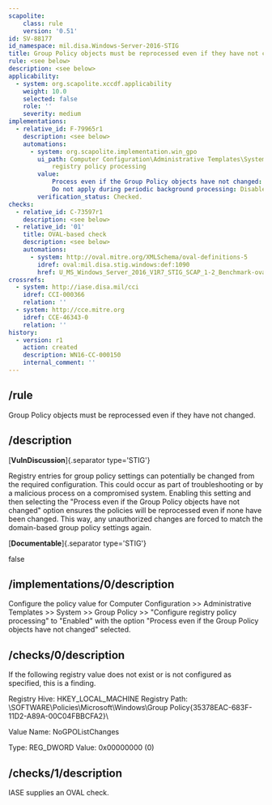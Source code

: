 ```yaml
---
scapolite:
    class: rule
    version: '0.51'
id: SV-88177
id_namespace: mil.disa.Windows-Server-2016-STIG
title: Group Policy objects must be reprocessed even if they have not changed.
rule: <see below>
description: <see below>
applicability:
  - system: org.scapolite.xccdf.applicability
    weight: 10.0
    selected: false
    role: ''
    severity: medium
implementations:
  - relative_id: F-79965r1
    description: <see below>
    automations:
      - system: org.scapolite.implementation.win_gpo
        ui_path: Computer Configuration\Administrative Templates\System\Group Policy\Configure
            registry policy processing
        value:
            Process even if the Group Policy objects have not changed: Enabled
            Do not apply during periodic background processing: Disabled
        verification_status: Checked.
checks:
  - relative_id: C-73597r1
    description: <see below>
  - relative_id: '01'
    title: OVAL-based check
    description: <see below>
    automations:
      - system: http://oval.mitre.org/XMLSchema/oval-definitions-5
        idref: oval:mil.disa.stig.windows:def:1090
        href: U_MS_Windows_Server_2016_V1R7_STIG_SCAP_1-2_Benchmark-oval.xml
crossrefs:
  - system: http://iase.disa.mil/cci
    idref: CCI-000366
    relation: ''
  - system: http://cce.mitre.org
    idref: CCE-46343-0
    relation: ''
history:
  - version: r1
    action: created
    description: WN16-CC-000150
    internal_comment: ''
---
```



## /rule

Group Policy objects must be reprocessed even if they have not changed.

## /description

[**VulnDiscussion**]{.separator type='STIG'}

Registry entries for group policy settings can potentially be changed from the required configuration. This could occur as part of troubleshooting or by a malicious process on a compromised system. Enabling this setting and then selecting the "Process even if the Group Policy objects have not changed" option ensures the policies will be reprocessed even if none have been changed. This way, any unauthorized changes are forced to match the domain-based group policy settings again.

[**Documentable**]{.separator type='STIG'}

false

## /implementations/0/description

Configure the policy value for Computer Configuration >> Administrative Templates >> System >> Group Policy >> "Configure registry policy processing" to "Enabled" with the option "Process even if the Group Policy objects have not changed" selected.

## /checks/0/description

If the following registry value does not exist or is not configured as specified, this is a finding.

Registry Hive: HKEY_LOCAL_MACHINE
Registry Path: \SOFTWARE\Policies\Microsoft\Windows\Group Policy\{35378EAC-683F-11D2-A89A-00C04FBBCFA2}\

Value Name: NoGPOListChanges

Type: REG_DWORD
Value: 0x00000000 (0)

## /checks/1/description

IASE supplies an OVAL check.
